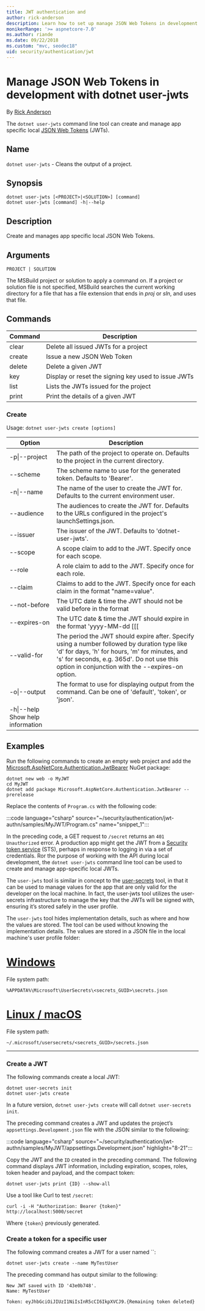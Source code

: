 ```yaml
---
title: JWT authentication and 
author: rick-anderson
description: Learn how to set up manage JSON Web Tokens in development with dotnet user-jwts
monikerRange: '>= aspnetcore-7.0'
ms.author: riande
ms.date: 09/22/2018
ms.custom: "mvc, seodec18"
uid: security/authentication/jwt
---
```


# Manage JSON Web Tokens in development with dotnet user-jwts

By [Rick Anderson](https://twitter.com/RickAndMSFT)

The `dotnet user-jwts` command line tool can create and manage app specific local [JSON Web Tokens](https://jwt.io/introduction) (JWTs).

## Name

`dotnet user-jwts` - Cleans the output of a project.

## Synopsis

```dotnetcli
dotnet user-jwts [<PROJECT>|<SOLUTION>] [command]
dotnet user-jwts [command] -h|--help
```

## Description

Create and manages app specific local JSON Web Tokens.

## Arguments

`PROJECT | SOLUTION`

The MSBuild project or solution to apply a command on. If a project or solution file is not specified, MSBuild searches the current working directory for a file that has a file extension that ends in *proj* or *sln*, and uses that file.

## Commands

| Command  | Description |
| ------------- | ------------- |
| clear  |  Delete all issued JWTs for a project |
| create | Issue a new JSON Web Token   |
| delete | Delete a given JWT |
| key | Display or reset the signing key used to issue JWTs |
| list | Lists the JWTs issued for the project |
| print | Print the details of a given JWT |

### Create

Usage: `dotnet user-jwts create [options]`

| Option  | Description |
| ------------- | ------------- |
|  -p\|--project | The path of the project to operate on. Defaults to the project in the current directory. |
| --scheme | The scheme name to use for the generated token. Defaults to 'Bearer'. |
| -n\|--name | The name of the user to create the JWT for. Defaults to the current environment user. |
| --audience | The audiences to create the JWT for. Defaults to the URLs configured in the project's launchSettings.json. |
| --issuer | The issuer of the JWT. Defaults to 'dotnet-user-jwts'. |
| --scope | A scope claim to add to the JWT. Specify once for each scope. |
| --role | A role claim to add to the JWT. Specify once for each role. |
| --claim | Claims to add to the JWT. Specify once for each claim in the format "name=value". |
| --not-before | The UTC date & time the JWT should not be valid before in the format |'yyyy-MM-dd [[HH:mm[[:ss]]]]'. Defaults to the date & time the JWT is created.
| --expires-on | The UTC date & time the JWT should expire in the format 'yyyy-MM-dd [[[ |[HH:mm]]:ss]]'. Defaults to 6 months after the --not-before date. Do not use this option in conjunction with the --valid-for option.
| --valid-for | The period the JWT should expire after. Specify using a number followed by duration type like 'd' for days, 'h' for hours, 'm' for minutes, and 's' for seconds, e.g. 365d'. Do not use this option in conjunction with the --expires-on option. |
| -o\|--output | The format to use for displaying output from the command. Can be one of 'default', 'token', or 'json'. |
| -h\|--help     Show help information |

## Examples

Run the following commands to create an empty web project and add the [Microsoft.AspNetCore.Authentication.JwtBearer](https://www.nuget.org/packages/Microsoft.AspNetCore.Authentication.JwtBearer) NuGet package:

```dotnetcli
dotnet new web -o MyJWT
cd MyJWT
dotnet add package Microsoft.AspNetCore.Authentication.JwtBearer --prerelease
```

Replace the contents of `Program.cs` with the following code:

:::code language="csharp" source="~/security/authentication/jwt-authn/samples/MyJWT/Program.cs" name="snippet_1":::

In the preceding code, a GET request to `/secret` returns an `401 Unauthorized` error. A production app might get the JWT from a [Security token service](/azure/active-directory/develop/security-tokens) (STS), perhaps in response to logging in via a set of credentials. Ror the purpose of working with the API during local development, the `dotnet user-jwts` command line tool can be used to create and manage app-specific local JWTs.

The `user-jwts` tool is similar in concept to the  [user-secrets](xref:security/app-secrets) tool, in that it can be used to manage values for the app that are only valid for the developer on the local machine. In fact, the user-jwts tool utilizes the user-secrets infrastructure to manage the key that the JWTs will be signed with, ensuring it’s stored safely in the user profile.

The `user-jwts` tool hides implementation details, such as where and how the values are stored. The tool can be used without knowing the implementation details. The values are stored in a JSON file in the local machine's user profile folder:

# [Windows](#tab/windows)

File system path:

`%APPDATA%\Microsoft\UserSecrets\<secrets_GUID>\secrets.json`

# [Linux / macOS](#tab/linux+macos)

File system path:

`~/.microsoft/usersecrets/<secrets_GUID>/secrets.json`

---

### Create a JWT

The following commands create a local JWT:

```dotnetcli
dotnet user-secrets init
dotnet user-jwts create
```

In a future version, `dotnet user-jwts create` will call `dotnet user-secrets init`.

The preceding command creates a JWT and updates the project’s `appsettings.Development.json` file with the JSON similar to the following:

:::code language="csharp" source="~/security/authentication/jwt-authn/samples/MyJWT/appsettings.Development.json" highlight="8-21":::

Copy the JWT and the `ID` created in the preceding command. The following command displays  JWT information, including expiration, scopes, roles, token header and payload, and the compact token:

```dotnetcli
dotnet user-jwts print {ID} --show-all
```

Use a tool like Curl to test `/secret`:

```dotnetcli
curl -i -H "Authorization: Bearer {token}" http://localhost:5000/secret
```

Where `{token}` previously generated.

### Create a token for a specific user

The following command creates a JWT for a user named ``:

```dotnetcli
dotnet user-jwts create --name MyTestUser
```

The preceding command has output similar to the following:

```dotnetcli
New JWT saved with ID '43e0b748'.
Name: MyTestUser

Token: eyJhbGciOiJIUzI1NiIsInR5cCI6IkpXVCJ9.{Remaining token deleted}
```
